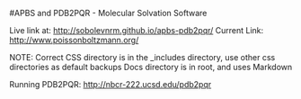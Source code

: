 #APBS and PDB2PQR - Molecular Solvation Software

Live link at: http://sobolevnrm.github.io/apbs-pdb2pqr/
Current Link: http://www.poissonboltzmann.org/

NOTE: Correct CSS directory is in the _includes directory, use other css directories as default backups
Docs directory is in root, and uses Markdown

Running PDB2PQR: http://nbcr-222.ucsd.edu/pdb2pqr